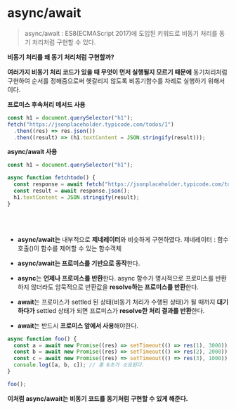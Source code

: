 # async/await

> async/await : ES8(ECMAScript 2017)에 도입된 키워드로 비동기 처리를 동기 처리처럼 구현할 수 있다.

**비동기 처리를 왜 동기 처리처럼 구현할까?**

**여러가지 비동기 처리 코드가 있을 때 무엇이 먼저 실행될지 모르기 때문에** 동기처리처럼 구현하여 순서를 정해줌으로써 헷갈리지 않도록 비동기함수를 차례로 실행하기 위해서이다.

**프로미스 후속처리 메서드 사용**

```js
const h1 = document.querySelector("h1");
fetch("https://jsonplaceholder.typicode.com/todos/1")
  .then((res) => res.json())
  .then((result) => (h1.textContent = JSON.stringify(result)));
```

**async/await 사용**

```js
const h1 = document.querySelector("h1");

async function fetchtodo() {
  const response = await fetch("https://jsonplaceholder.typicode.com/todos/1");
  const result = await response.json();
  h1.textContent = JSON.stringify(result);
}
```

<br/><br/>

- **async/await는** 내부적으로 **제네레이터**와 비슷하게 구현하였다.
  제네레이터 : 함수호출()이 함수를 제어할 수 있는 함수객체

- **async/await는 프로미스를 기반으로 동작**한다.

- **async**는 **언제나 프로미스를 반환**한다.
  async 함수가 명시적으로 프로미스를 반환하지 않더라도 암묵적으로 반환값을 **resolve하는 프로미스를 반환**한다.

- **await**는 프로미스가 settled 된 상태(비동기 처리가 수행된 상태)가 될 때까지 **대기하다가** settled 상태가 되면 프로미스가 **resolve한 처리 결과를 반환**한다.

- **await**는 반드시 **프로미스 앞에서 사용**해야한다.

```js
async function foo() {
  const a = await new Promise((res) => setTimeout(() => res(1), 3000));
  const b = await new Promise((res) => setTimeout(() => res(2), 2000));
  const c = await new Promise((res) => setTimeout(() => res(3), 1000));
  console.log([a, b, c]); // 총 6초가 소요된다.
}

foo();
```

**이처럼 async/await는 비동기 코드를 동기처럼 구현할 수 있게 해준다.**
